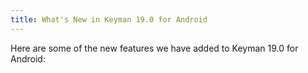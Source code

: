 ```yaml
---
title: What's New in Keyman 19.0 for Android
---
```


Here are some of the new features we have added to Keyman 19.0 for Android:

